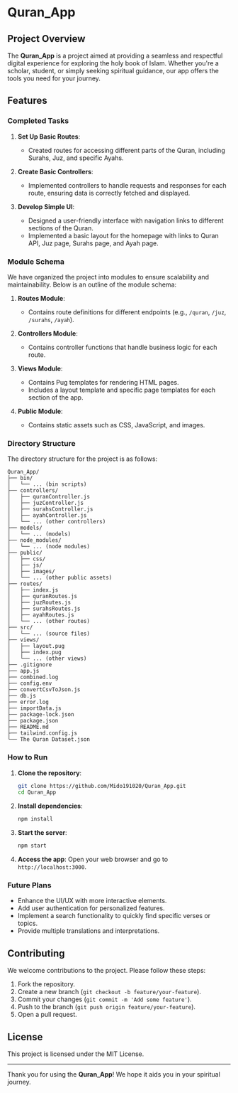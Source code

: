 # Quran_App

## Project Overview

The **Quran_App** is a project aimed at providing a seamless and respectful digital experience for exploring the holy book of Islam. Whether you're a scholar, student, or simply seeking spiritual guidance, our app offers the tools you need for your journey.

## Features

### Completed Tasks

1. **Set Up Basic Routes**:
    - Created routes for accessing different parts of the Quran, including Surahs, Juz, and specific Ayahs.
    
2. **Create Basic Controllers**:
    - Implemented controllers to handle requests and responses for each route, ensuring data is correctly fetched and displayed.
    
3. **Develop Simple UI**:
    - Designed a user-friendly interface with navigation links to different sections of the Quran.
    - Implemented a basic layout for the homepage with links to Quran API, Juz page, Surahs page, and Ayah page.

### Module Schema

We have organized the project into modules to ensure scalability and maintainability. Below is an outline of the module schema:

1. **Routes Module**:
    - Contains route definitions for different endpoints (e.g., `/quran`, `/juz`, `/surahs`, `/ayah`).

2. **Controllers Module**:
    - Contains controller functions that handle business logic for each route.

3. **Views Module**:
    - Contains Pug templates for rendering HTML pages.
    - Includes a layout template and specific page templates for each section of the app.

4. **Public Module**:
    - Contains static assets such as CSS, JavaScript, and images.

### Directory Structure

The directory structure for the project is as follows:

```
Quran_App/
├── bin/
│   └── ... (bin scripts)
├── controllers/
│   ├── quranController.js
│   ├── juzController.js
│   ├── surahsController.js
│   ├── ayahController.js
│   └── ... (other controllers)
├── models/
│   └── ... (models)
├── node_modules/
│   └── ... (node modules)
├── public/
│   ├── css/
│   ├── js/
│   ├── images/
│   └── ... (other public assets)
├── routes/
│   ├── index.js
│   ├── quranRoutes.js
│   ├── juzRoutes.js
│   ├── surahsRoutes.js
│   ├── ayahRoutes.js
│   └── ... (other routes)
├── src/
│   └── ... (source files)
├── views/
│   ├── layout.pug
│   ├── index.pug
│   └── ... (other views)
├── .gitignore
├── app.js
├── combined.log
├── config.env
├── convertCsvToJson.js
├── db.js
├── error.log
├── importData.js
├── package-lock.json
├── package.json
├── README.md
├── tailwind.config.js
└── The Quran Dataset.json

```

### How to Run

1. **Clone the repository**:
    ```bash
    git clone https://github.com/Mido191020/Quran_App.git
    cd Quran_App
    ```

2. **Install dependencies**:
    ```bash
    npm install
    ```

3. **Start the server**:
    ```bash
    npm start
    ```

4. **Access the app**:
    Open your web browser and go to `http://localhost:3000`.

### Future Plans

- Enhance the UI/UX with more interactive elements.
- Add user authentication for personalized features.
- Implement a search functionality to quickly find specific verses or topics.
- Provide multiple translations and interpretations.

## Contributing

We welcome contributions to the project. Please follow these steps:

1. Fork the repository.
2. Create a new branch (`git checkout -b feature/your-feature`).
3. Commit your changes (`git commit -m 'Add some feature'`).
4. Push to the branch (`git push origin feature/your-feature`).
5. Open a pull request.

## License

This project is licensed under the MIT License.

---

Thank you for using the **Quran_App**! We hope it aids you in your spiritual journey.
